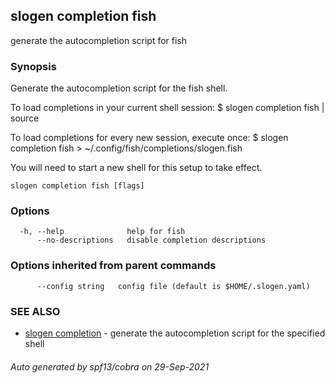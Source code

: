 ## slogen completion fish

generate the autocompletion script for fish

### Synopsis


Generate the autocompletion script for the fish shell.

To load completions in your current shell session:
$ slogen completion fish | source

To load completions for every new session, execute once:
$ slogen completion fish > ~/.config/fish/completions/slogen.fish

You will need to start a new shell for this setup to take effect.


```
slogen completion fish [flags]
```

### Options

```
  -h, --help              help for fish
      --no-descriptions   disable completion descriptions
```

### Options inherited from parent commands

```
      --config string   config file (default is $HOME/.slogen.yaml)
```

### SEE ALSO

* [slogen completion](slogen_completion.md)	 - generate the autocompletion script for the specified shell

###### Auto generated by spf13/cobra on 29-Sep-2021

